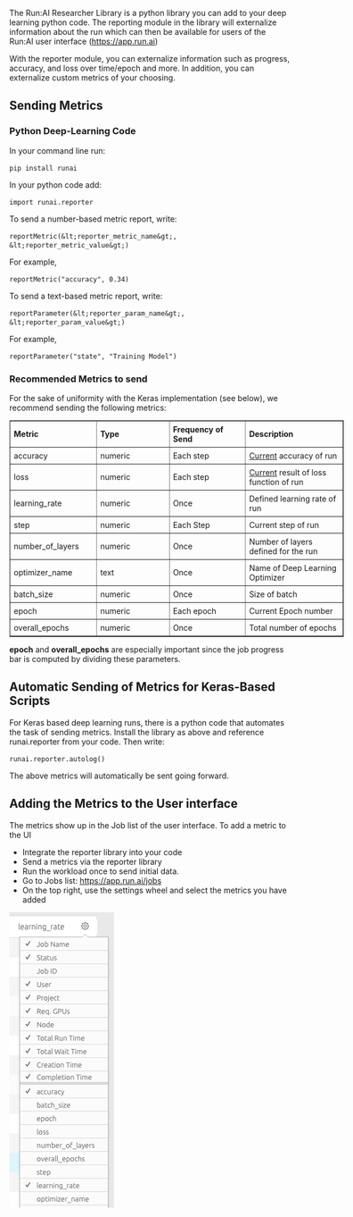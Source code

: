 The Run:AI Researcher Library is a python library you can add to your deep learning python code. The reporting module in the library will externalize information about the run which can then be available for users of the Run:AI user interface (<https://app.run.ai>)

With the reporter module, you can externalize information such as progress, accuracy, and loss over time/epoch and more. In addition, you can externalize custom metrics of your choosing.

## Sending Metrics

### Python Deep-Learning Code

In your command line run:

    pip install runai

In your python code add:

    import runai.reporter

To send a number-based metric report, write:

    reportMetric(&lt;reporter_metric_name&gt;, &lt;reporter_metric_value&gt;)

For example,

    reportMetric("accuracy", 0.34)

To send a text-based metric report, write:

    reportParameter(&lt;reporter_param_name&gt;, &lt;reporter_param_value&gt;)

For example,

    reportParameter("state", "Training Model")

### Recommended Metrics to send

For the sake of uniformity with the Keras implementation (see below), we recommend sending the following metrics:

<table border="1" cellpadding="1" cellspacing="1" style="width: 600px;">
<tbody>
<tr>
<td style="padding: 6px; width: 160px;"><strong>Metric</strong></td>
<td style="padding: 6px; width: 160px;"><strong>Type</strong></td>
<td style="padding: 6px; width: 160px;"><strong>Frequency of Send</strong></td>
<td style="padding: 6px; width: 220px;"><strong>Description</strong></td>
</tr>
<tr>
<td style="padding: 6px; width: 160px;">accuracy</td>
<td style="padding: 6px; width: 160px;">numeric</td>
<td style="padding: 6px; width: 160px;">Each step</td>
<td style="padding: 6px; width: 220px;">
<ins>Current</ins> accuracy of run</td>
</tr>
<tr>
<td style="padding: 6px; width: 160px;">loss</td>
<td style="padding: 6px; width: 160px;">numeric</td>
<td style="padding: 6px; width: 160px;">Each step</td>
<td style="padding: 6px; width: 220px;">
<ins>Current</ins> result of loss function of run</td>
</tr>
<tr>
<td style="padding: 6px; width: 160px;">learning_rate</td>
<td style="padding: 6px; width: 160px;">numeric</td>
<td style="padding: 6px; width: 160px;">Once</td>
<td style="padding: 6px; width: 220px;">Defined learning rate of run</td>
</tr>
<tr>
<td style="padding: 6px; width: 160px;">step</td>
<td style="padding: 6px; width: 160px;">numeric</td>
<td style="padding: 6px; width: 160px;">Each Step</td>
<td style="padding: 6px; width: 220px;">Current step of run</td>
</tr>
<tr>
<td style="padding: 6px; width: 160px;">number_of_layers</td>
<td style="padding: 6px; width: 160px;">numeric</td>
<td style="padding: 6px; width: 160px;">Once</td>
<td style="padding: 6px; width: 220px;">Number of layers defined for the run</td>
</tr>
<tr>
<td style="padding: 6px; width: 160px;">optimizer_name</td>
<td style="padding: 6px; width: 160px;">text</td>
<td style="padding: 6px; width: 160px;">Once</td>
<td style="padding: 6px; width: 220px;">Name of Deep Learning Optimizer</td>
</tr>
<tr>
<td style="padding: 6px; width: 160px;">batch_size</td>
<td style="padding: 6px; width: 160px;">numeric</td>
<td style="padding: 6px; width: 160px;">Once</td>
<td style="padding: 6px; width: 220px;">Size of batch</td>
</tr>
<tr>
<td style="padding: 6px; width: 160px;">epoch</td>
<td style="padding: 6px; width: 160px;">numeric</td>
<td style="padding: 6px; width: 160px;">Each epoch</td>
<td style="padding: 6px; width: 220px;">Current Epoch number</td>
</tr>
<tr>
<td style="padding: 6px; width: 160px;">overall_epochs</td>
<td style="padding: 6px; width: 160px;">numeric&nbsp;</td>
<td style="padding: 6px; width: 160px;">Once</td>
<td style="padding: 6px; width: 220px;">Total number of epochs</td>
</tr>
</tbody>
</table>

__epoch__ and __overall\_epochs__ are especially important since the job progress bar is computed by dividing these parameters.

## Automatic Sending of Metrics for Keras-Based Scripts

For Keras based deep learning runs, there is a python code that automates the task of sending metrics. Install the library as above and reference runai.reporter from your code. Then write:

    runai.reporter.autolog()

The above metrics will automatically be sent going forward.

## Adding the Metrics to the User interface

The metrics show up in the Job list of the user interface. To add a metric to the UI

*   Integrate the reporter library into your code
*   Send a metrics via the reporter library
*   Run the workload once to send initial data.
*   Go to Jobs list: <https://app.run.ai/jobs>
*   On the top right, use the settings wheel and select the metrics you have added

![mceclip0.png](img/mceclip0.png)